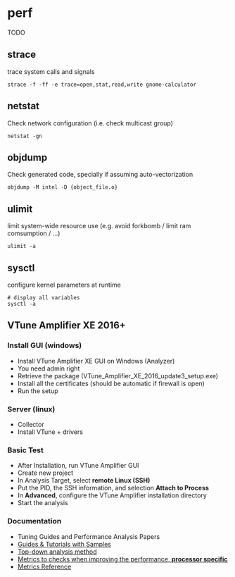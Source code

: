 # perf
TODO

## strace

trace system calls and signals

```shell
strace -f -ff -e trace=open,stat,read,write gnome-calculator
```

## netstat

Check network configuration (i.e. check multicast group)

```shell
netstat -gn
```

## objdump

Check generated code, specially if assuming auto-vectorization

```shell
objdump -M intel -D {object_file.o}
```

## ulimit
limit system-wide resource use (e.g. avoid forkbomb / limit ram comsumption / ...)

```shell
ulimit -a
```

## sysctl
configure kernel parameters at runtime

```shell
# display all variables
sysctl -a
```

## VTune Amplifier XE 2016+
### Install GUI (windows)
- Install VTune Amplifier XE GUI on Windows (Analyzer)
 - You need admin right
 - Retrieve the package (VTune_Amplifier_XE_2016_update3_setup.exe)
 - Install all the certificates (should be automatic if firewall is open)
 - Run the setup

### Server (linux)
- Collector
 - Install VTune + drivers

### Basic Test
- After Installation, run VTune Amplifier GUI
- Create new project
- In Analysis Target, select **remote Linux (SSH)**
- Put the PID, the SSH information, and selection **Attach to Process**
- In **Advanced**, configure the VTune Amplifier installation directory
- Start the analysis

### Documentation
- Tuning Guides and Performance Analysis Papers
 - [Guides & Tutorials with Samples](https://software.intel.com/en-us/intel-vtune-amplifier-xe-support/training)
 - [Top-down analysis method](https://software.intel.com/en-us/top-down-microarchitecture-analysis-method-win)
 - [Metrics to checks when improving the performance, **processor specific**](https://software.intel.com/en-us/articles/processor-specific-performance-analysis-papers)
 - [Metrics Reference](https://software.intel.com/en-us/node/596788)
 

